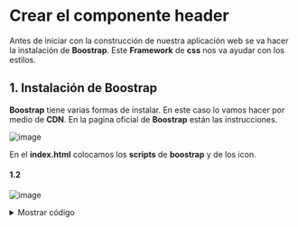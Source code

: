 # Crear el componente header 

Antes de iniciar con la construcción de nuestra aplicación web se va hacer la instalación de **Boostrap**. Este **Framework** de **css** nos va ayudar con los estilos. 



## 1. Instalación de Boostrap

**Boostrap** tiene varias formas de instalar. En este caso lo vamos hacer por medio de **CDN**. En la pagina oficial de **Boostrap** están las instrucciones. 

![image](https://github.com/crodrigr/spring-boot-angular-confenalco/assets/31961588/595086d3-7b36-49da-b555-aeb8b7bf345a)

En el **index.html** colocamos los **scripts** de **boostrap** y de los icon.

#### 1.2

![image](https://github.com/crodrigr/spring-boot-angular-confenalco/assets/31961588/d7cb1073-34e7-4ee5-b908-942193424e75)

<details><summary>Mostrar código</summary>
<p>

#### Codigo de index.html

```html
<!doctype html>
<html lang="en">
<head>
  <meta charset="utf-8">
  <title>AppInvoice</title>
  <base href="/">
  <meta name="viewport" content="width=device-width, initial-scale=1">
  <link rel="icon" type="image/x-icon" href="favicon.ico">
  <link href="https://cdn.jsdelivr.net/npm/bootstrap@5.3.0/dist/css/bootstrap.min.css" rel="stylesheet" integrity="sha384-9ndCyUaIbzAi2FUVXJi0CjmCapSmO7SnpJef0486qhLnuZ2cdeRhO02iuK6FUUVM" crossorigin="anonymous">
  <link rel="preconnect" href="https://fonts.gstatic.com">
  <link href="https://fonts.googleapis.com/css2?family=Roboto:wght@300;400;500&display=swap" rel="stylesheet">
  <link href="https://fonts.googleapis.com/icon?family=Material+Icons" rel="stylesheet">
</head>
<body>
  <app-root></app-root>
  <script src="https://cdn.jsdelivr.net/npm/bootstrap@5.3.0/dist/js/bootstrap.bundle.min.js" integrity="sha384-geWF76RCwLtnZ8qwWowPQNguL3RmwHVBC9FhGdlKrxdiJJigb/j/68SIy3Te4Bkz" crossorigin="anonymous"></script>
  <script src="https://cdn.jsdelivr.net/npm/@popperjs/core@2.11.8/dist/umd/popper.min.js" integrity="sha384-I7E8VVD/ismYTF4hNIPjVp/Zjvgyol6VFvRkX/vR+Vc4jQkC+hVqc2pM8ODewa9r" crossorigin="anonymous"></script>
<script src="https://cdn.jsdelivr.net/npm/bootstrap@5.3.0/dist/js/bootstrap.min.js" integrity="sha384-fbbOQedDUMZZ5KreZpsbe1LCZPVmfTnH7ois6mU1QK+m14rQ1l2bGBq41eYeM/fS" crossorigin="anonymous"></script>
</body>
</html>
```

</p>
</details>

